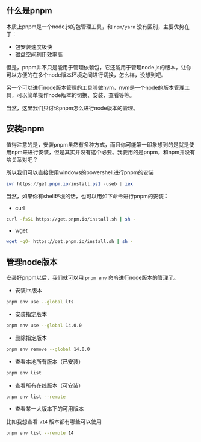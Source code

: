 ## 什么是pnpm

本质上pnpm是一个node.js的包管理工具，和 `npm/yarn` 没有区别，主要优势在于：
- 包安装速度极快
- 磁盘空间利用效率高

但是，pnpm并不只是能用于管理依赖包，它还能用于管理node.js的版本，让你可以方便的在多个node版本环境之间进行切换，怎么样，没想到吧。

另一个可以进行node版本管理的工具叫做nvm，nvm是一个node的版本管理工具，可以简单操作node版本的切换、安装、查看等等。

当然，这里我们只讨论pnpm怎么进行node版本的管理。

## 安装pnpm

值得注意的是，安装pnpm虽然有多种方式，而且你可能第一印象想到的是就是使用npm来进行安装，但是其实并没有这个必要。我要用的是pnpm，和npm并没有啥关系对吧？

所以我们可以直接使用windows的powershell进行pnpm的安装

```powershell
iwr https://get.pnpm.io/install.ps1 -useb | iex
```

当然，如果你有shell环境的话，也可以用如下命令进行pnpm的安装：

- curl

```bash
curl -fsSL https://get.pnpm.io/install.sh | sh -
```

- wget

```bash
wget -qO- https://get.pnpm.io/install.sh | sh -
```

## 管理node版本

安装好pnpm以后，我们就可以用 `pnpm env` 命令进行node版本的管理了。

- 安装lts版本

```bash
pnpm env use --global lts
```

- 安装指定版本

```bash
pnpm env use --global 14.0.0
```

- 删除指定版本

```bash
pnpm env remove --global 14.0.0
```

- 查看本地所有版本（已安装）

```bash
pnpm env list
```

- 查看所有在线版本（可安装）

```bash
pnpm env list --remote
```

- 查看某一大版本下的可用版本

比如我想查看 `v14` 版本都有哪些可以使用

```bash
pnpm env list --remote 14
```